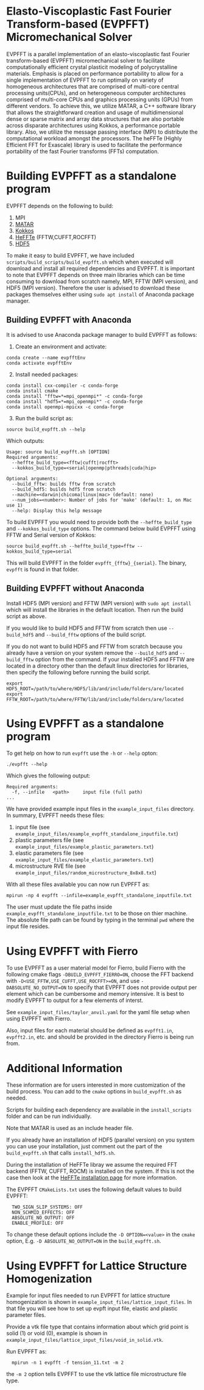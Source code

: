 # Elasto-Viscoplastic Fast Fourier Transform-based (EVPFFT) Micromechanical Solver

EVPFFT is a parallel implementation of an elasto-viscoplastic fast Fourier transform-based (EVPFFT) micromechanical solver to facilitate computationally efficient crystal plasticit modeling of polycrystalline materials. Emphasis is placed on performance portability to allow for a single implementation of EVPFFT to run optimally on variety of homogeneous architectures that are comprised of multi-core central processing units(CPUs), and on heterogeneous computer architectures comprised of multi-core CPUs and graphics processing units (GPUs) from different vendors. To achieve this, we utilize MATAR, a C++ software library that allows the straightforward creation and usage of multidimensional dense or sparse matrix and array data structures that are also portable across disparate architectures using Kokkos, a performance portable library. Also, we utilize the message passing interface (MPI) to distribute the computational workload amongst the processors. The heFFTe (Highly Efficient FFT for Exascale) library is used to facilitate the performance portability of the fast Fourier transforms (FFTs) computation.

# Building EVPFFT as a standalone program

EVPFFT depends on the following to build:

1. MPI
2. [MATAR](https://github.com/lanl/MATAR)
3. [Kokkos](https://github.com/kokkos/kokkos)
4. [HeFFTe](https://github.com/icl-utk-edu/heffte) (FFTW,CUFFT,ROCFFT)
5. [HDF5](https://www.hdfgroup.org/solutions/hdf5/)

To make it easy to build EVPFFT, we have included `scripts/build_scripts/build_evpfft.sh` which when executed will download and install all required dependencies and EVPFFT. It is important to note that EVPFFT depends on three main libraries which can be time consuming to download from scratch namely, MPI, FFTW (MPI version), and HDF5 (MPI version). Therefore the user is advised to download these packages themselves either using `sudo apt install` of Anaconda package manager.

## Building EVPFFT with Anaconda
It is advised to use Anaconda package manager to build EVPFFT as follows:

1. Create an environment and activate:
```
conda create --name evpfftEnv
conda activate evpfftEnv
```

2. Install needed packages:
```
conda install cxx-compiler -c conda-forge
conda install cmake
conda install "fftw=*=mpi_openmpi*" -c conda-forge
conda install "hdf5=*=mpi_openmpi*" -c conda-forge
conda install openmpi-mpicxx -c conda-forge 
```

3. Run the build script as:
```
source build_evpfft.sh --help
```

Which outputs:

```
Usage: source build_evpfft.sh [OPTION]
Required arguments:
  --heffte_build_type=<fftw|cufft|rocfft>
  --kokkos_build_type=<serial|openmp|pthreads|cuda|hip>

Optional arguments:
  --build_fftw: builds fftw from scratch
  --build_hdf5: builds hdf5 from scratch
  --machine=<darwin|chicoma|linux|mac> (default: none)
  --num_jobs=<number>: Number of jobs for 'make' (default: 1, on Mac use 1)
  --help: Display this help message
```

To build EVPFFT you would need to provide both the `--heffte_build_type` and `--kokkos_build_type` options. The command below build EVPFFT using FFTW and Serial version of Kokkos:

```
source build_evpfft.sh --heffte_build_type=fftw --kokkos_build_type=serial
```

This will build EVPFFT in the folder `evpfft_{fftw}_{serial}`. The binary, `evpfft` is found in that folder.

## Building EVPFFT without Anaconda
Install HDF5 (MPI version) and FFTW (MPI version) with `sudo apt install` which will install the libraries in the default location. Then run the build script as above.

If you would like to build HDF5 and FFTW from scratch then use `--build_hdf5` and `--build_fftw` options of the build script.

If you do not want to build HDF5 and FFTW from scratch because you already have a version on your system remove the `--build_hdf5` and `--build_fftw` option from the command. If your installed HDF5 and FFTW are located in a directory other than the default linux directories for libraries, then specify the following before running the build script.

```
export HDF5_ROOT=/path/to/where/HDF5/lib/and/include/folders/are/located
export FFTW_ROOT=/path/to/where/FFTW/lib/and/include/folders/are/located
```

# Using EVPFFT as a standalone program

To get help on how to run `evpfft` use the `-h` or `--help` opton:

```
./evpfft --help
```

Which gives the following output:

```
Required arguments:
  -f, --infile   <path>     input file (full path)
...
```

We have provided example input files in the `example_input_files` directory. In summary, EVPFFT needs these files:

1. input file (see `example_input_files/example_evpfft_standalone_inputfile.txt`)
2. plastic parameters file (see `example_input_files/example_plastic_parameters.txt`)
3. elastic parameters file (see `example_input_files/example_elastic_parameters.txt`)
4. microstructure RVE file (see `example_input_files/random_microstructure_8x8x8.txt`)

With all these files available you can now run EVPFFT as:

```
mpirun -np 4 evpfft --infile=example_evpfft_standalone_inputfile.txt
```
The user must update the file paths inside `example_evpfft_standalone_inputfile.txt` to be those on thier machine.  The absolute file path can be found by typing in the terminal `pwd` where the input file resides.

# Using EVPFFT with Fierro

To use EVPFFT as a user material model for Fierro, build Fierro with the following cmake flags `-DBUILD_EVPFFT_FIERRO=ON`, choose the FFT backend with `-D<USE_FFTW,USE_CUFFT,USE_ROCFFT>=ON`, and use `-DABSOLUTE_NO_OUTPUT=ON` to specify that EVPFFT does not provide output per element which can be cumbersome and memory intensive. It is best to modify EVPFFT to output for a few elements of interst.

See `example_input_files/taylor_anvil.yaml` for the yaml file setup when using EVPFFT with Fierro.

Also, input files for each material should be defined as `evpfft1.in`, `evpfft2.in`, etc. and should be provided in the directory Fierro is being run from.

# Additional Information

These information are for users interested in more customization of the build process. You can add to the `cmake` options in `build_evpfft.sh` as needed.

Scripts for building each dependency are available in the `install_scripts` folder and can be run individually.

Note that MATAR is used as an include header file.

If you already have an installation of HDF5 (parallel version) on you system you can use your installation, just comment out the part of the `build_evpfft.sh` that calls `install_hdf5.sh`.

During the installation of HeFFTe libray we assume the required FFT backend (FFTW, CUFFT, ROCM) is installed on the system. If this is not the case then look at the [HeFFTe installation page](https://github.com/icl-utk-edu/heffte) for more information.

The EVPFFT `CMakeLists.txt` uses the following default values to build EVPFFT:

```
  TWO_SIGN_SLIP_SYSTEMS: OFF
  NON_SCHMID_EFFECTS: OFF
  ABSOLUTE_NO_OUTPUT: OFF
  ENABLE_PROFILE: OFF
```

To change these default options include the `-D OPTION=<value>` in the `cmake` option, E.g. `-D ABSOLUTE_NO_OUTPUT=ON` in the `build_evpfft.sh`.

# Using EVPFFT for Lattice Structure Homogenization

Example for input files needed to run EVPFFT for lattice structure homogenization is shown in `example_input_files/lattice_input_files`. In that file you will see how to set up evpft input file, elastic and plastic parameter files.

Provide a vtk file type that contains information about which grid point is solid (1) or void (0), example is shown in `example_input_files/lattice_input_files/void_in_solid.vtk`.

Run EVPFFT as:
```
  mpirun -n 1 evpfft -f tension_11.txt -m 2
```
the `-m 2` option tells EVPFFT to use the vtk lattice file microstructure file type.

